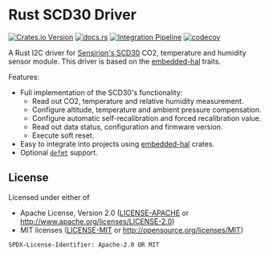 # Rust SCD30 Driver

[![Crates.io Version](https://img.shields.io/crates/v/scd30-interface?link=https%3A%2F%2Fcrates.io%2Fcrates%2Fscd30-interface)](https://crates.io/crates/scd30-interface)
[![docs.rs](https://img.shields.io/docsrs/scd30-interface?logo=https%3A%2F%2Fdocs.rs%2Fscd30-interface%2F1.0.0%2Fscd30_interface%2F)](https://docs.rs/scd30-interface/1.0.0/scd30_interface/)
[![Integration Pipeline](https://github.com/Gronner/scd30-interface/actions/workflows/integration.yaml/badge.svg)](https://github.com/Gronner/scd30-interface/actions/workflows/integration.yaml)
[![codecov](https://codecov.io/gh/Gronner/scd30-interface/graph/badge.svg?token=NH6UCHBL19)](https://codecov.io/gh/Gronner/scd30-interface)

A Rust I2C driver for [Sensirion's SCD30](https://sensirion.com/products/catalog/SCD30) CO2,
temperature and humidity sensor module. This driver is based on the
[embedded-hal](https://docs.rs/embedded-hal/latest/embedded_hal/index.html) traits.

Features:

* Full implementation of the SCD30's functionality:
    * Read out CO2, temperature and relative humidity measurement.
    * Configure altitude, temperature and ambient pressure compensation.
    * Configure automatic self-recalibration and forced recalibration value.
    * Read out data status, configuration and firmware version.
    * Execute soft reset.
* Easy to integrate into projects using [embedded-hal](https://github.com/knurling-rs/defmt) crates.
* Optional [`defmt`](https://github.com/knurling-rs/defmt) support.

## License

Licensed under either of

* Apache License, Version 2.0 ([LICENSE-APACHE](LICENSE-APACHE) or http://www.apache.org/licenses/LICENSE-2.0)
* MIT licenses ([LICENSE-MIT](LICENSE-MIT) or http://opensource.org/licenses/MIT)

`SPDX-License-Identifier: Apache-2.0 OR MIT`
